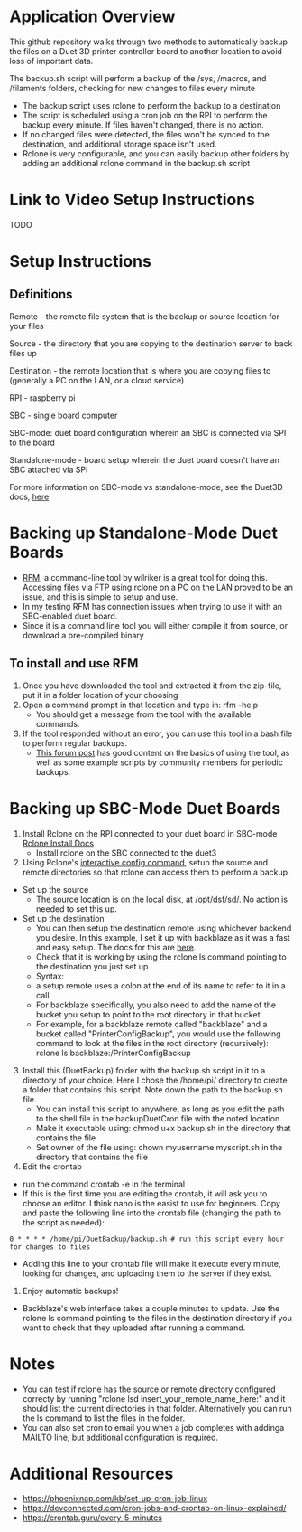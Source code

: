 # Application Overview
This github repository walks through two methods to automatically backup the files on a Duet 3D printer controller board to another location to avoid loss of important data.

The backup.sh script will perform a backup of the /sys, /macros, and /filaments folders, checking for new changes to files every minute
- The backup script uses rclone to perform the backup to a destination
- The script is scheduled using a cron job on the RPI to perform the backup every minute. If files haven't changed, there is no action.
- If no changed files were detected, the files won't be synced to the destination, and additional storage space isn't used.
- Rclone is very configurable, and you can easily backup other folders by adding an additional rclone command in the backup.sh script

# Link to Video Setup Instructions
TODO

# Setup Instructions

## Definitions
Remote - the remote file system that is the backup or source location for your files

Source - the directory that you are copying to the destination server to back files up

Destination - the remote location that is where you are copying files to (generally a PC on the LAN, or a cloud service)

RPI - raspberry pi

SBC - single board computer

SBC-mode: duet board configuration wherein an SBC is connected via SPI to the board

Standalone-mode - board setup wherein the duet board doesn't have an SBC attached via SPI

For more information on SBC-mode vs standalone-mode, see the Duet3D docs, [here](https://docs.duet3d.com/User_manual/Machine_configuration/SBC_setup)

# Backing up Standalone-Mode Duet Boards
- [RFM](https://github.com/wilriker/rfm), a command-line tool by wilriker is a great tool for doing this. Accessing files via FTP using rclone on a PC on the LAN proved to be an issue, and this is simple to setup and use.
- In my testing RFM has connection issues when trying to use it with an SBC-enabled duet board.
- Since it is a command line tool you will either compile it from source, or download a pre-compiled binary
## To install and use RFM
1. Once you have downloaded the tool and extracted it from the zip-file, put it in a folder location of your choosing
2. Open a command prompt in that location and type in: rfm -help
   - You should get a message from the tool with the available commands.
3. If the tool responded without an error, you can use this tool in a bash file to perform regular backups.
   - [This forum post](https://forum.duet3d.com/topic/10880/rfm-reprapfirmware-filemanager-duetbackup-successor/62) has good content on the basics of using the tool, as well as some example scripts by community members for periodic backups.

# Backing up SBC-Mode Duet Boards
1. Install Rclone on the RPI connected to your duet board in SBC-mode
   [Rclone Install Docs](https://rclone.org/install/)
   - Install rclone on the SBC connected to the duet3
2. Using Rclone's [interactive config command](https://rclone.org/commands/rclone_config/), setup the source and remote directories so that rclone can access them to perform a backup
- Set up the source
   - The source location is on the local disk, at /opt/dsf/sd/. No action is needed to set this up.
- Set up the destination
     - You can then setup the destination remote using whichever backend you desire. In this example, I set it up with backblaze as it was a fast and easy setup. The docs for this are [here](https://help.backblaze.com/hc/en-us/articles/1260804565710-Quickstart-Guide-for-Rclone-and-B2-Cloud-Storage).
     - Check that it is working by using the rclone ls command pointing to the destination you just set up
     - Syntax:
     - a setup remote uses a colon at the end of its name to refer to it in a call.
     - For backblaze specifically, you also need to add the name of the bucket you setup to point to the root directory in that bucket.
     - For example, for a backblaze remote called "backblaze" and a bucket called "PrinterConfigBackup", you would use the following command to look at the files in the root directory (recursively): rclone ls backblaze:/PrinterConfigBackup
3. Install this (DuetBackup) folder with the backup.sh script in it to a directory of your choice. Here I chose the /home/pi/ directory to create a folder that contains this script. Note down the path to the backup.sh file.
   - You can install this script to anywhere, as long as you edit the path to the shell file in the backupDuetCron file with the noted location
   - Make it executable using: chmod u+x backup.sh in the directory that contains the file
   - Set owner of the file using: chown myusername myscript.sh in the directory that contains the file
4. Edit the crontab
- run the command crontab -e in the terminal
- If this is the first time you are editing the crontab, it will ask you to choose an editor. I think nano is the easist to use for beginners.
Copy and paste the following line into the crontab file (changing the path to the script as needed):
```
0 * * * * /home/pi/DuetBackup/backup.sh # run this script every hour for changes to files
```
- Adding this line to your crontab file will make it execute every minute, looking for changes, and uploading them to the server if they exist.
1. Enjoy automatic backups!
- Backblaze's web interface takes a couple minutes to update. Use the rclone ls command pointing to the files in the destination directory if you want to check that they uploaded after running a command.

# Notes
- You can test if rclone has the source or remote directory configured correcty by running "rclone lsd insert_your_remote_name_here:" and it should list the current directories in that folder. Alternatively you can run the ls command to list the files in the folder.
- You can also set cron to email you when a job completes with addinga MAILTO line, but additional configuration is required.

# Additional Resources
- https://phoenixnap.com/kb/set-up-cron-job-linux
- https://devconnected.com/cron-jobs-and-crontab-on-linux-explained/
- https://crontab.guru/every-5-minutes